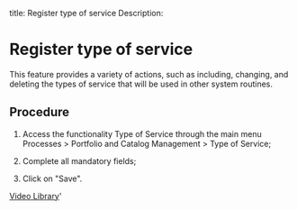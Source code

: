 title: Register type of service
Description: 
# Register type of service

This feature provides a variety of actions, such as including, changing, and deleting the types of service that will be used in other system routines.

Procedure
-------------

1.  Access the functionality Type of Service through the main menu Processes \>
    Portfolio and Catalog Management \> Type of Service;

2.  Complete all mandatory fields;

3.  Click on "Save".

<i class='fa fa-youtube-play  fa-2x' style='color:#97ce17;vertical-align: middle;'> </i> [Video Library](https://www.youtube.com/playlist?list=PLB5qK2uzf2RPsG8HdkE7qEHB39yEI_T8y)'

<!-- !!! tip "About"

    <b>Product/Version:</b> CITSmart | 9.00 &nbsp;&nbsp;
    <b>Updated:</b>01/03/2019 - Anna Martins
